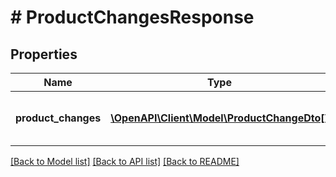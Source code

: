 # # ProductChangesResponse

## Properties

Name | Type | Description | Notes
------------ | ------------- | ------------- | -------------
**product_changes** | [**\OpenAPI\Client\Model\ProductChangeDto[]**](ProductChangeDto.md) | List of requested product changes. | [optional]

[[Back to Model list]](../../README.md#models) [[Back to API list]](../../README.md#endpoints) [[Back to README]](../../README.md)
